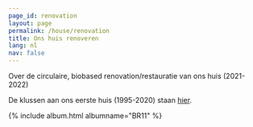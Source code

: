 ```yaml
---
page_id: renovation
layout: page
permalink: /house/renovation
title: Ons huis renoveren
lang: nl
nav: false
---
```


Over de circulaire, biobased renovation/restauratie van ons huis (2021-2022)

De klussen aan ons eerste huis (1995-2020) staan [hier](ms15.html).

<!-- simply so (by Jimmy_Xiao) -->
{% include album.html albumname="BR11" %}
